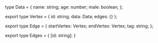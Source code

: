 type Data = {
    name: string;
    age: number;
    male: boolean;
};

export type Vertex = {
    id: string;
    data: Data;
    edges: {}
};

export type Edge = {
    startVertex: Vertex;
    endVertex: Vertex;
    tag: string;
};

export type Edges = {
    [id: string]:
}